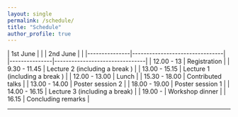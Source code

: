 ```yaml
---
layout: single
permalink: /schedule/
title: "Schedule"
author_profile: true
---
```


| 1st June      |                                |   | 2nd June      |                                |
|---------------|--------------------------------|   |---------------|--------------------------------|
| 12.00 - 13    | Registration                   |   | 9.30 - 11.45  | Lecture 2 (including a break ) |
| 13.00 - 15.15 | Lecture 1 (including a break ) |   | 12.00 - 13.00 | Lunch                          |
| 15.30 - 18.00 | Contributed talks              |   | 13.00 - 14.00 | Poster session 2               |
| 18.00 - 19.00 | Poster session 1               |   | 14.00 - 16.15 | Lecture 3 (including a break)  |
| 19.00 -       | Workshop dinner                |   | 16.15         | Concluding remarks             |

---
